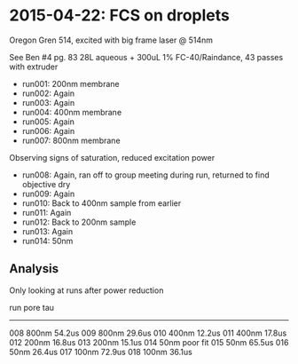 # 2015-04-22: FCS on droplets

Oregon Gren 514, excited with big frame laser @ 514nm

See Ben #4 pg. 83 
28L aqueous + 300uL 1% FC-40/Raindance, 43 passes with extruder

 * run001: 200nm membrane
 * run002: Again
 * run003: Again
 * run004: 400nm membrane
 * run005: Again
 * run006: Again
 * run007: 800nm membrane

Observing signs of saturation, reduced excitation power

 * run008: Again, ran off to group meeting during run, returned to find objective dry
 * run009: Again
 * run010: Back to 400nm sample from earlier
 * run011: Again
 * run012: Back to 200nm sample
 * run013: Again
 * run014: 50nm

## Analysis

Only looking at runs after power reduction

run          pore       tau
--------     -------    -----
008          800nm      54.2us
009          800nm      29.6us
010          400nm      12.2us
011          400nm      17.8us
012          200nm      16.8us
013          200nm      15.1us
014          50nm       poor fit
015          50nm       65.5us
016          50nm       26.4us
017          100nm      72.9us
018          100nm      36.1us

